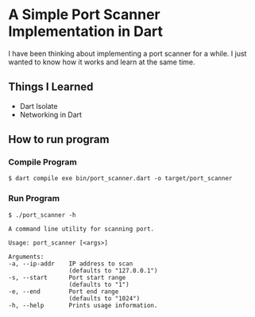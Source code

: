 # A Simple Port Scanner Implementation in Dart

I have been thinking about implementing a port scanner for a while. I just wanted to know how it works and learn at the same time.

## Things I Learned

- Dart Isolate
- Networking in Dart

## How to run program

### Compile Program

``` shell
$ dart compile exe bin/port_scanner.dart -o target/port_scanner
```

### Run Program

```shell
$ ./port_scanner -h

A command line utility for scanning port.

Usage: port_scanner [<args>]

Arguments:
-a, --ip-addr    IP address to scan
                 (defaults to "127.0.0.1")
-s, --start      Port start range
                 (defaults to "1")
-e, --end        Port end range
                 (defaults to "1024")
-h, --help       Prints usage information.

```

